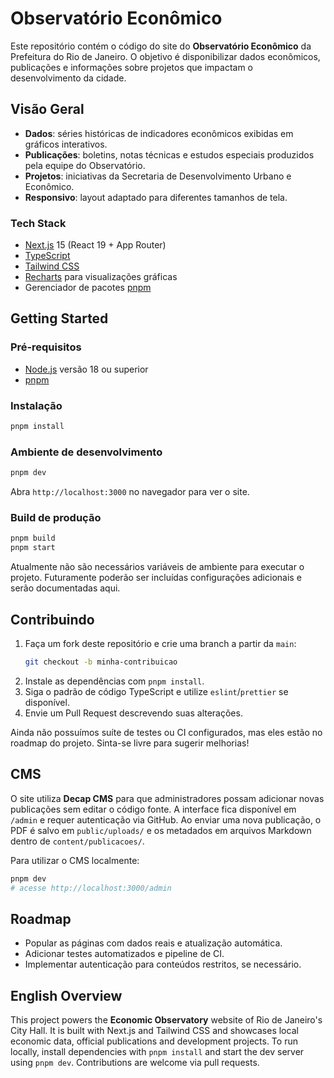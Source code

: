 # Observatório Econômico

Este repositório contém o código do site do **Observatório Econômico** da Prefeitura do Rio de Janeiro.
O objetivo é disponibilizar dados econômicos, publicações e informações sobre projetos que impactam o
 desenvolvimento da cidade.

## Visão Geral

- **Dados**: séries históricas de indicadores econômicos exibidas em gráficos interativos.
- **Publicações**: boletins, notas técnicas e estudos especiais produzidos pela equipe do Observatório.
- **Projetos**: iniciativas da Secretaria de Desenvolvimento Urbano e Econômico.
- **Responsivo**: layout adaptado para diferentes tamanhos de tela.

### Tech Stack

- [Next.js](https://nextjs.org/) 15 (React 19 + App Router)
- [TypeScript](https://www.typescriptlang.org/)
- [Tailwind CSS](https://tailwindcss.com/)
- [Recharts](https://recharts.org/) para visualizações gráficas
- Gerenciador de pacotes [pnpm](https://pnpm.io/)

## Getting Started

### Pré‑requisitos

- [Node.js](https://nodejs.org/) versão 18 ou superior
- [pnpm](https://pnpm.io/)

### Instalação

```bash
pnpm install
```

### Ambiente de desenvolvimento

```bash
pnpm dev
```

Abra `http://localhost:3000` no navegador para ver o site.

### Build de produção

```bash
pnpm build
pnpm start
```

Atualmente não são necessários variáveis de ambiente para executar o projeto. Futuramente poderão ser
incluídas configurações adicionais e serão documentadas aqui.

## Contribuindo

1. Faça um fork deste repositório e crie uma branch a partir da `main`:
   ```bash
   git checkout -b minha-contribuicao
   ```
2. Instale as dependências com `pnpm install`.
3. Siga o padrão de código TypeScript e utilize `eslint`/`prettier` se disponível.
4. Envie um Pull Request descrevendo suas alterações.

Ainda não possuímos suíte de testes ou CI configurados, mas eles estão no roadmap do projeto.
Sinta-se livre para sugerir melhorias!

## CMS

O site utiliza **Decap CMS** para que administradores possam adicionar novas
publicações sem editar o código fonte. A interface fica disponível em
`/admin` e requer autenticação via GitHub. Ao enviar uma nova publicação,
o PDF é salvo em `public/uploads/` e os metadados em arquivos Markdown dentro
de `content/publicacoes/`.

Para utilizar o CMS localmente:

```bash
pnpm dev
# acesse http://localhost:3000/admin
```

## Roadmap

- Popular as páginas com dados reais e atualização automática.
- Adicionar testes automatizados e pipeline de CI.
- Implementar autenticação para conteúdos restritos, se necessário.

## English Overview

This project powers the **Economic Observatory** website of Rio de Janeiro's City Hall. It is built with
Next.js and Tailwind CSS and showcases local economic data, official publications and development
projects. To run locally, install dependencies with `pnpm install` and start the dev server using `pnpm dev`.
Contributions are welcome via pull requests.

